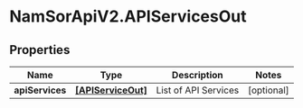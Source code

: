 # NamSorApiV2.APIServicesOut

## Properties
Name | Type | Description | Notes
------------ | ------------- | ------------- | -------------
**apiServices** | [**[APIServiceOut]**](APIServiceOut.md) | List of API Services | [optional] 


